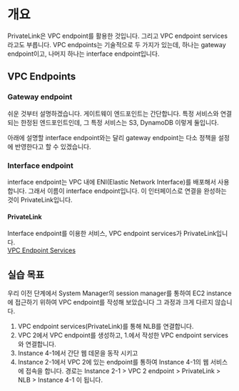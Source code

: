 # 개요

PrivateLink은 VPC endpoint를 활용한 것입니다.
그리고 VPC endpoint services라고도 부릅니다.
VPC endpoints는 기술적으로 두 가지가 있는데,
하나는 gateway endpoint이고,
나머지 하나는 interface endpoint입니다.

## VPC Endpoints

### Gateway endpoint

쉬운 것부터 설명하겠습니다. 게이트웨이 엔드포인트는 간단합니다.
특정 서비스와 연결되는 한정된 엔드포인트인데, 그 특정 서비스는
S3, DynamoDB 이렇게 둘입니다.

아래에 설명할 interface endpoint와는 달리 gateway endpoint는
다소 정책을 설정에 반영한다고 할 수 있겠습니다.

### Interface endpoint

interface endpoint는 VPC 내에 ENI(Elastic Network Interface)를
배포해서 사용합니다. 그래서 이름이 interface endpoint입니다.
이 인터페이스로 연결을 완성하는 것이 PrivateLink입니다.

#### PrivateLink

Interface endpoint를 이용한 서비스, VPC endpoint services가 PrivateLink입니다.  
[VPC Endpoint Services](https://docs.aws.amazon.com/ko_kr/vpc/latest/userguide/endpoint-service.html)

## 실습 목표

우리 이전 단계에서 System Manager의 session manager를 통하여 EC2 instance에
접근하기 위하여 VPC endpoint를 작성해 보았습니다 그 과정과 크게 다르지 않습니다.

1. VPC endpoint services(PrivateLink)를 통해 NLB를 연결합니다.
1. VPC 2에서 VPC endpoint를 생성하고, 1.에서 작성한 VPC endpoint services와 연결합니다.
1. Instance 4-1에서 간단 웹 데몬을 동작 시키고
1. Instance 2-1에서 VPC 2에 있는 endpoint를 통하여 Instance 4-1의 웹 서비스에 접속을 합니다.
   경로는 Instance 2-1 > VPC 2 endpoint > PrivateLink > NLB > Instance 4-1
   이 됩니다.
